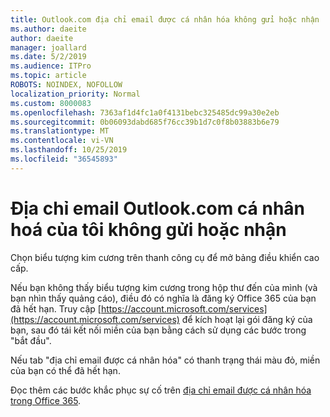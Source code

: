 ```yaml
---
title: Outlook.com địa chỉ email được cá nhân hóa không gửi hoặc nhận
ms.author: daeite
author: daeite
manager: joallard
ms.date: 5/2/2019
ms.audience: ITPro
ms.topic: article
ROBOTS: NOINDEX, NOFOLLOW
localization_priority: Normal
ms.custom: 8000083
ms.openlocfilehash: 7363af1d4fc1a0f4131bebc325485dc99a30e2eb
ms.sourcegitcommit: 0b06093dabd685f76cc39b1d7c0f8b03883b6e79
ms.translationtype: MT
ms.contentlocale: vi-VN
ms.lasthandoff: 10/25/2019
ms.locfileid: "36545893"
---
```

# <a name="my-personalized-outlookcom-email-address-isnt-sending-or-receiving"></a>Địa chỉ email Outlook.com cá nhân hoá của tôi không gửi hoặc nhận

Chọn biểu tượng kim cương trên thanh công cụ để mở bảng điều khiển cao cấp.

Nếu bạn không thấy biểu tượng kim cương trong hộp thư đến của mình (và bạn nhìn thấy quảng cáo), điều đó có nghĩa là đăng ký Office 365 của bạn đã hết hạn. Truy cập [https://account.microsoft.com/services](https://account.microsoft.com/services) để kích hoạt lại gói đăng ký của bạn, sau đó tái kết nối miền của bạn bằng cách sử dụng các bước trong "bắt đầu".

Nếu tab "địa chỉ email được cá nhân hóa" có thanh trạng thái màu đỏ, miền của bạn có thể đã hết hạn.

Đọc thêm các bước khắc phục sự cố trên [địa chỉ email được cá nhân hóa trong Office 365](https://support.office.com/article/75416a58-b225-4c02-8c07-8979403b427b?wt.mc_id=Office_Outlook_com_Alchemy).